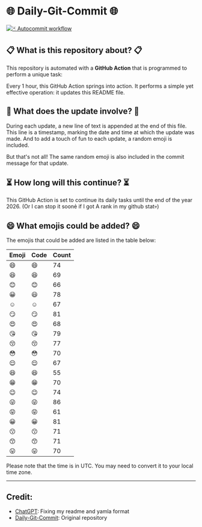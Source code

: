 # 🌐 Daily-Git-Commit 🌐

[![🃏 Autocommit workflow](https://github.com/kleqing/git-auto-commit/actions/workflows/main.yaml/badge.svg?event=check_run)](https://github.com/kleqing/git-auto-commit/actions/workflows/main.yaml)

## 📋 What is this repository about? 📋

This repository is automated with a **GitHub Action** that is programmed to perform a unique task:

Every 1 hour, this GitHub Action springs into action. It performs a simple yet effective operation: it updates this README file.

## 🔄 What does the update involve? 🔄

During each update, a new line of text is appended at the end of this file. This line is a timestamp, marking the date and time at which the update was made. And to add a touch of fun to each update, a random emoji is included.

But that's not all! The same random emoji is also included in the commit message for that update.

## ⏳ How long will this continue? ⏳

This GitHub Action is set to continue its daily tasks until the end of the year 2026. (Or I can stop it soonẻ if I got A rank in my github stat💀)

## 😄 What emojis could be added? 😄

The emojis that could be added are listed in the table below:

| Emoji | Code | Count |
| --- | --- | --- |
| 😄 | :smile: | 74 |
| 😆 | :laughing: | 69 |
| 😊 | :blush: | 66 |
| 😀 | :smiley: | 78 |
| ☺️ | :relaxed: | 67 |
| 😏 | :smirk: | 81 |
| 😍 | :heart_eyes: | 68 |
| 😘 | :kissing_heart: | 79 |
| 😚 | :kissing_closed_eyes: | 77 |
| 😳 | :flushed: | 70 |
| 😌 | :relieved: | 67 |
| 😆 | :satisfied: | 55 |
| 😁 | :grin: | 70 |
| 😉 | :wink: | 74 |
| 😜 | :stuck_out_tongue_winking_eye: | 86 |
| 😝 | :stuck_out_tongue_closed_eyes: | 61 |
| 😀 | :grinning: | 81 |
| 😗 | :kissing: | 71 |
| 😙 | :kissing_smiling_eyes: | 71 |
| 😛 | :stuck_out_tongue: | 70 |

Please note that the time is in UTC. You may need to convert it to your local time zone.

---

## Credit:

- [ChatGPT](chatgpt.com): Fixing my readme and yamla format
- [Daily-Git-Commit](https://github.com/diegomarty/daily-git-commit): Original repository

